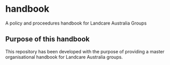 # handbook
A policy and proceedures handbook for Landcare Australia Groups


## Purpose of this handbook
 This repository has been developed with the purpose of providing a master organisational handbook for Landcare Australia groups.